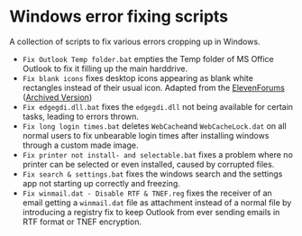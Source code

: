 # Windows error fixing scripts
A collection of scripts to fix various errors cropping up in Windows.

* `Fix Outlook Temp folder.bat` empties the Temp folder of MS Office Outlook to fix it filling up the main harddrive.
* `Fix blank icons` fixes desktop icons appearing as blank white rectangles instead of their usual icon. Adapted from the [ElevenForums](https://www.elevenforum.com/t/rebuild-icon-cache-in-windows-11.2049/) ([Archived Version](https://web.archive.org/web/20211017173532/https://www.elevenforum.com/t/rebuild-icon-cache-in-windows-11.2049/))
* `Fix edgegdi.dll.bat` fixes the `edgegdi.dll` not being available for certain tasks, leading to errors thrown.
* `Fix long login times.bat` deletes `WebCache`and `WebCacheLock.dat` on all normal users to fix unbearable login times after installing windows through a custom made image.
* `Fix printer not install- and selectable.bat` fixes a problem where no printer can be selected or even installed, caused by corrupted files.
* `Fix search & settings.bat` fixes the windows search and the settings app not starting up correctly and freezing.
* `Fix winmail.dat - Disable RTF & TNEF.reg` fixes the receiver of an email getting a `winmail.dat` file as attachment instead of a normal file by introducing a registry fix to keep Outlook from ever sending emails in RTF format or TNEF encryption.
